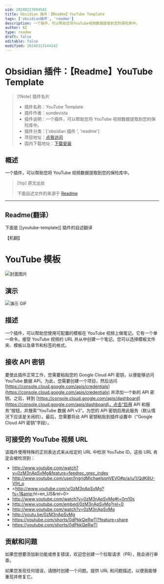 ```yaml
---
uid: 20240227094542
title: Obsidian 插件：【Readme】YouTube Template
tags: ['obsidian插件', 'readme']
description: 一个插件，可以帮助您将YouTube视频数据提取到您的保险库中。
author: AI
type: readme
draft: false
editable: false
modified: 20240313144142
---
```


# Obsidian 插件：【Readme】YouTube Template

> [!Note] 插件名片
> - 插件名称：YouTube Template
> - 插件作者：sundevista
> - 插件说明：一个插件，可以帮助您将 YouTube 视频数据提取到您的保险库中。
> - 插件分类：['obsidian 插件 ', 'readme']
> - 项目地址：[点我访问](https://github.com/sundevista/youtube-template)
> - 国内下载地址：[下载安装](https://pkmer.cn/products/plugin/pluginMarket/?youtube-template)

## 概述

一个插件，可以帮助您将 YouTube 视频数据提取到您的保险库中。

> [!tip] 原文出处
>
>下面自述文件的来源于 [Readme](https://ghproxy.net/https://raw.githubusercontent.com/sundevista/youtube-template/master/README.md)

---

## Readme(翻译）

下面是 [[youtube-template]] 插件的自述翻译

【机翻】

# YouTube 模板

![封面图片](https://cdn.pkmer.cn/covers/youtube-template_1_0.png!pkmer)

## 演示

![演示 GIF](https://cdn.pkmer.cn/covers/youtube-template_1_1.gif!pkmer)

## 描述

一个插件，可以帮助您使用可配置的模板在 YouTube 视频上做笔记。它有一个单一命令，接受 YouTube 视频的 URL 并从中创建一个笔记。您可以选择模板文件夹、模板以及章节和标签的格式。

## 接收 API 密钥

要使此插件正常工作，您需要粘贴您的 Google Cloud API 密钥，以便能够访问 YouTube 数据 API。为此，您需要创建一个项目，然后访问 [https://console.cloud.google.com/apis/credentials](https://console.cloud.google.com/apis/credentials) 并添加一个新的 API 密钥。之后，转到 [https://console.cloud.google.com/apis/dashboard](https://console.cloud.google.com/apis/dashboard)，点击“启用 API 和服务”按钮，并搜索“YouTube 数据 API v3”。为您的 API 密钥启用此服务（默认情况下应该是关闭的）。最后，您需要将此 API 密钥粘贴到插件设置中（“Google Cloud API 密钥”字段）。

## 可接受的 YouTube 视频 URL

该插件使用特殊的正则表达式来从给定的 URL 中检测 YouTube ID。这些 URL 肯定会被检测到：

- <http://www.youtube.com/watch?v=0zM3nApSvMg&feature=feedrec_grec_index>
- <http://www.youtube.com/user/IngridMichaelsonVEVO#p/a/u/1/QdK8U-VIH_o>
- <<http://www.youtube.com/v/0zM3nApSvMg?fs=1&amp>;hl=en_US&amp;rel=0>
- <http://www.youtube.com/watch?v=0zM3nApSvMg#t=0m10s>
- <http://www.youtube.com/embed/0zM3nApSvMg?rel=0>
- <http://www.youtube.com/watch?v=0zM3nApSvMg>
- <http://youtu.be/0zM3nApSvMg>
- <https://youtube.com/shorts/0dPkkQeRwTI?feature=share>
- <https://youtube.com/shorts/0dPkkQeRwTI>

## 贡献和问题

如果您想要添加新功能或修复错误，欢迎您创建一个拉取请求（PR），我会进行审查。

如果您发现任何错误，请随时创建一个问题。提供 URL 和问题描述，以便我能够重现并修复它。
